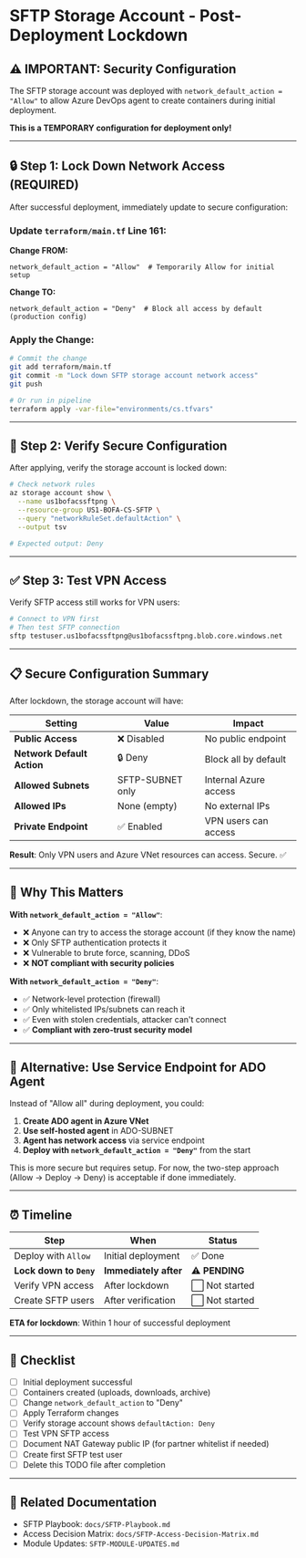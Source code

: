 # SFTP Storage Account - Post-Deployment Lockdown

## ⚠️ IMPORTANT: Security Configuration

The SFTP storage account was deployed with `network_default_action = "Allow"` to allow Azure DevOps agent to create containers during initial deployment.

**This is a TEMPORARY configuration for deployment only!**

---

## 🔒 Step 1: Lock Down Network Access (REQUIRED)

After successful deployment, immediately update to secure configuration:

### Update `terraform/main.tf` Line 161:

**Change FROM:**
```hcl
network_default_action = "Allow"  # Temporarily Allow for initial setup
```

**Change TO:**
```hcl
network_default_action = "Deny"  # Block all access by default (production config)
```

### Apply the Change:

```bash
# Commit the change
git add terraform/main.tf
git commit -m "Lock down SFTP storage account network access"
git push

# Or run in pipeline
terraform apply -var-file="environments/cs.tfvars"
```

---

## 🔐 Step 2: Verify Secure Configuration

After applying, verify the storage account is locked down:

```bash
# Check network rules
az storage account show \
  --name us1bofacssftpng \
  --resource-group US1-BOFA-CS-SFTP \
  --query "networkRuleSet.defaultAction" \
  --output tsv

# Expected output: Deny
```

---

## ✅ Step 3: Test VPN Access

Verify SFTP access still works for VPN users:

```bash
# Connect to VPN first
# Then test SFTP connection
sftp testuser.us1bofacssftpng@us1bofacssftpng.blob.core.windows.net
```

---

## 📋 Secure Configuration Summary

After lockdown, the storage account will have:

| Setting | Value | Impact |
|---------|-------|--------|
| **Public Access** | ❌ Disabled | No public endpoint |
| **Network Default Action** | 🔒 Deny | Block all by default |
| **Allowed Subnets** | SFTP-SUBNET only | Internal Azure access |
| **Allowed IPs** | None (empty) | No external IPs |
| **Private Endpoint** | ✅ Enabled | VPN users can access |

**Result**: Only VPN users and Azure VNet resources can access. Secure. ✅

---

## 🚨 Why This Matters

**With `network_default_action = "Allow"`**:
- ❌ Anyone can try to access the storage account (if they know the name)
- ❌ Only SFTP authentication protects it
- ❌ Vulnerable to brute force, scanning, DDoS
- ❌ **NOT compliant with security policies**

**With `network_default_action = "Deny"`**:
- ✅ Network-level protection (firewall)
- ✅ Only whitelisted IPs/subnets can reach it
- ✅ Even with stolen credentials, attacker can't connect
- ✅ **Compliant with zero-trust security model**

---

## 🔄 Alternative: Use Service Endpoint for ADO Agent

Instead of "Allow all" during deployment, you could:

1. **Create ADO agent in Azure VNet**
2. **Use self-hosted agent** in ADO-SUBNET
3. **Agent has network access** via service endpoint
4. **Deploy with `network_default_action = "Deny"`** from the start

This is more secure but requires setup. For now, the two-step approach (Allow → Deploy → Deny) is acceptable if done immediately.

---

## ⏰ Timeline

| Step | When | Status |
|------|------|--------|
| Deploy with `Allow` | Initial deployment | ✅ Done |
| **Lock down to `Deny`** | **Immediately after** | ⚠️ **PENDING** |
| Verify VPN access | After lockdown | ⬜ Not started |
| Create SFTP users | After verification | ⬜ Not started |

**ETA for lockdown**: Within 1 hour of successful deployment

---

## 📝 Checklist

- [ ] Initial deployment successful
- [ ] Containers created (uploads, downloads, archive)
- [ ] Change `network_default_action` to "Deny"
- [ ] Apply Terraform changes
- [ ] Verify storage account shows `defaultAction: Deny`
- [ ] Test VPN SFTP access
- [ ] Document NAT Gateway public IP (for partner whitelist if needed)
- [ ] Create first SFTP test user
- [ ] Delete this TODO file after completion

---

## 🔗 Related Documentation

- SFTP Playbook: `docs/SFTP-Playbook.md`
- Access Decision Matrix: `docs/SFTP-Access-Decision-Matrix.md`
- Module Updates: `SFTP-MODULE-UPDATES.md`
